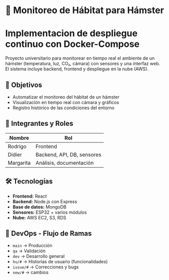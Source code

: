 # 🐹 Monitoreo de Hábitat para Hámster
# Implementacion de despliegue continuo con Docker-Compose
Proyecto universitario para monitorear en tiempo real el ambiente de un hámster (temperatura, luz, CO₂, cámara) con sensores y una interfaz web. El sistema incluye backend, frontend y despliegue en la nube (AWS).

## 🎯 Objetivos

- Automatizar el monitoreo del hábitat de un hámster
- Visualización en tiempo real con cámara y gráficos
- Registro histórico de las condiciones del entorno

## 🧠 Integrantes y Roles

| Nombre     | Rol                         |
|------------|-----------------------------|
| Rodrigo    | Frontend                    |
| Didier     | Backend, API, DB, sensores  |
| Margarita  | Análisis, documentación     |


## 🛠️ Tecnologías

- **Frontend:** React
- **Backend:** Node.js con Express
- **Base de datos:** MongoDB
- **Sensores:** ESP32 + varios módulos
- **Nube:** AWS EC2, S3, RDS

## 🧪 DevOps - Flujo de Ramas

- `main` → Producción
- `qa` → Validación
- `dev` → Desarrollo general
- `hu/#` → Historias de usuario (funcionalidades)
- `issue/#` → Correcciones y bugs
- `new/#` → cambios
